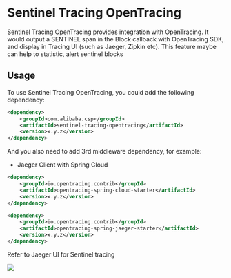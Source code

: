 # Sentinel Tracing OpenTracing

Sentinel Tracing OpenTracing provides integration with OpenTracing. It would output a SENTINEL span in the Block callback with OpenTracing SDK, and display in Tracing UI (such as Jaeger, Zipkin etc). This feature maybe can help to statistic, alert sentinel blocks

## Usage

To use Sentinel Tracing OpenTracing, you could add the following dependency:

```xml
<dependency>
    <groupId>com.alibaba.csp</groupId>
    <artifactId>sentinel-tracing-opentracing</artifactId>
    <version>x.y.z</version>
</dependency>
```

And you also need to add 3rd middleware dependency, for example:

- Jaeger Client with Spring Cloud

```xml
<dependency>
    <groupId>io.opentracing.contrib</groupId>
    <artifactId>opentracing-spring-cloud-starter</artifactId>
    <version>x.y.z</version>
</dependency>

<dependency>
    <groupId>io.opentracing.contrib</groupId>
    <artifactId>opentracing-spring-jaeger-starter</artifactId>
    <version>x.y.z</version>
</dependency>
```

Refer to Jaeger UI for Sentinel tracing

![](http://nepxion.gitee.io/docs/discovery-doc/Jaeger6.jpg)